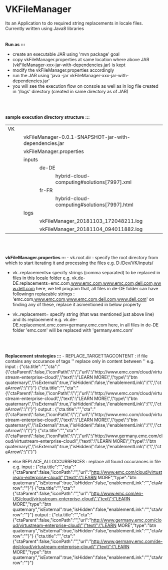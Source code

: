 # VKFileManager
Its an Application to do required string replacements in locale files.
Currently written using Java8 libraries
<br/>
<br/>
<br/>
<b>Run as ::: </b>
- create an executable JAR using 'mvn package' goal
- copy vkFileManager.properties at same location where above JAR (vkFileManager-xxx-jar-with-dependencies.jar) is kept
- modify the vkFileManager.properties accordingly
- run the JAR using 'java -jar vkFileManager-xxx-jar-with-dependencies.jar'
- you will see the execution flow on console as well as in log file created in '/logs' directory (created in same directory as of JAR)
<br/>
<br/>
<br/>
<b>sample execution directory structure ::: </b><br/>
<table>
	<tr>
		<td colspan="1" align="left">VK</td>
		<td colspan="3" align="left">&nbsp;&nbsp;&nbsp;&nbsp;&nbsp;&nbsp;&nbsp;&nbsp;</td>
	</tr>
	<tr>
		<td colspan="1" align="left">&nbsp;&nbsp;&nbsp;&nbsp;&nbsp;&nbsp;&nbsp;&nbsp;</td>
		<td colspan="3" align="left">vkFileManager-0.0.1-SNAPSHOT-jar-with-dependencies.jar</td>
	</tr>
	<tr>
		<td colspan="1" align="left">&nbsp;&nbsp;&nbsp;&nbsp;&nbsp;&nbsp;&nbsp;&nbsp;</td>
		<td colspan="3" align="left">vkFileManager.properties</td>
	</tr>
	<tr>
		<td colspan="1" align="left">&nbsp;&nbsp;&nbsp;&nbsp;&nbsp;&nbsp;&nbsp;&nbsp;</td>
		<td colspan="3" align="left">inputs</td>
	</tr>
	<tr>
		<td colspan="1" align="left">&nbsp;&nbsp;&nbsp;&nbsp;&nbsp;&nbsp;&nbsp;&nbsp;</td>
		<td colspan="1" align="left">&nbsp;&nbsp;&nbsp;&nbsp;&nbsp;&nbsp;&nbsp;&nbsp;</td>
		<td colspan="2" align="left">de-DE</td>
	</tr>
	<tr>
		<td colspan="1" align="left">&nbsp;&nbsp;&nbsp;&nbsp;&nbsp;&nbsp;&nbsp;&nbsp;</td>
		<td colspan="1" align="left">&nbsp;&nbsp;&nbsp;&nbsp;&nbsp;&nbsp;&nbsp;&nbsp;</td>
		<td colspan="1" align="left">&nbsp;&nbsp;&nbsp;&nbsp;&nbsp;&nbsp;&nbsp;&nbsp;</td>
		<td colspan="1" align="left">hybrid-cloud-computing#solutions[7997].xml</td>
	</tr>
	<tr>
		<td colspan="1" align="left">&nbsp;&nbsp;&nbsp;&nbsp;&nbsp;&nbsp;&nbsp;&nbsp;</td>
		<td colspan="1" align="left">&nbsp;&nbsp;&nbsp;&nbsp;&nbsp;&nbsp;&nbsp;&nbsp;</td>
		<td colspan="2" align="left">fr-FR</td>
	</tr>
	<tr>
		<td colspan="1" align="left">&nbsp;&nbsp;&nbsp;&nbsp;&nbsp;&nbsp;&nbsp;&nbsp;</td>
		<td colspan="1" align="left">&nbsp;&nbsp;&nbsp;&nbsp;&nbsp;&nbsp;&nbsp;&nbsp;</td>
		<td colspan="1" align="left">&nbsp;&nbsp;&nbsp;&nbsp;&nbsp;&nbsp;&nbsp;&nbsp;</td>
		<td colspan="1" align="left">hybrid-cloud-computing#solutions[7997].html</td>
	</tr>
	<tr>
		<td colspan="1" align="left">&nbsp;&nbsp;&nbsp;&nbsp;&nbsp;&nbsp;&nbsp;&nbsp;</td>
		<td colspan="3" align="left">logs</td>
	</tr>
	<tr>
		<td colspan="1" align="left">&nbsp;&nbsp;&nbsp;&nbsp;&nbsp;&nbsp;&nbsp;&nbsp;</td>
		<td colspan="1" align="left">&nbsp;&nbsp;&nbsp;&nbsp;&nbsp;&nbsp;&nbsp;&nbsp;</td>
		<td colspan="2" align="left">vkFileManager_20181103_172048211.log</td>
	</tr>
	<tr>
		<td colspan="1" align="left">&nbsp;&nbsp;&nbsp;&nbsp;&nbsp;&nbsp;&nbsp;&nbsp;</td>
		<td colspan="1" align="left">&nbsp;&nbsp;&nbsp;&nbsp;&nbsp;&nbsp;&nbsp;&nbsp;</td>
		<td colspan="2" align="left">vkFileManager_20181104_094011882.log</td>
	</tr>
	</table>
<br/>
<br/>
<br/>
<b>vkFileManager.properties ::: </b>
- vk.root.dir : 
	specify the root directory from which to start iterating it and processing the files
	e.g. D:/Dev/VK/inputs/
	
- vk.<folder name>.replacements=<comma separated replacement texts>
	specify strings (comma separated) to be replaced in files in this locale folder
	e.g. vk.de-DE.replacements=emc.com,www.emc.com,www.emc.com,dell.com,www.dell.com
		here, we tell program that, 
		all files in de-DE folder can have followingn replacable strings : 'emc.com,www.emc.com,www.emc.com,dell.com,www.dell.com'
		on finding any of these, replace it asmentioned in below property
		
- vk.<folder name>.replacement<text to be replaced>=<replacement text>
	specify string (that was mentioned just above line) and its replacement
	e.g. vk.de-DE.replacement.emc.com=germany.emc.com
		here, in all files in de-DE folder 'emc.com' will be replaced with 'germany.emc.com'
<br/>
<br/>
<br/>
<b>Replacement strategies ::: </b>
- REPLACE_TARGETTAGCONTENT : if file contains any occurance of tags '<source></source><target></target>'
	replace only in content between '<target><target>'
	e.g. 
		input : 
			<source>{"cta.title":"","cta":"{\"ctaParent\":false,\"iconPath\":\"\",\"url\":\"http://www.emc.com/cloud/virtustream-enterprise-cloud\",\"text\":\"LEARN MORE\",\"type\":\"btn quaternary\",\"isExternal\":true,\"isHidden\":false,\"enablementLink\":\"\",\"ctaArrow\":\"\"}"}</source>
			<target>{"cta.title":"","cta":"{\"ctaParent\":false,\"iconPath\":\"\",\"url\":\"http://www.emc.com/cloud/virtustream-enterprise-cloud\",\"text\":\"LEARN MORE\",\"type\":\"btn quaternary\",\"isExternal\":true,\"isHidden\":false,\"enablementLink\":\"\",\"ctaArrow\":\"\"}"}</target>
		output : 
			<source>{"cta.title":"","cta":"{\"ctaParent\":false,\"iconPath\":\"\",\"url\":\"http://www.emc.com/cloud/virtustream-enterprise-cloud\",\"text\":\"LEARN MORE\",\"type\":\"btn quaternary\",\"isExternal\":true,\"isHidden\":false,\"enablementLink\":\"\",\"ctaArrow\":\"\"}"}</source>
			<target>{"cta.title":"","cta":"{\"ctaParent\":false,\"iconPath\":\"\",\"url\":\"http://www.germany.emc.com/cloud/virtustream-enterprise-cloud\",\"text\":\"LEARN MORE\",\"type\":\"btn quaternary\",\"isExternal\":true,\"isHidden\":false,\"enablementLink\":\"\",\"ctaArrow\":\"\"}"}</target>

- else REPLACE_ALLOCCURRENCES : 
	replace all found occurances in file
	e.g. 
		input : 
			<tr>
				<a>{"cta.title":"","cta":"{\"ctaParent\":false,\"iconPath\":\"\",\"url\":\"http://www.emc.com/cloud/virtustream-enterprise-cloud\",\"text\":\"LEARN MORE\",\"type\":\"btn quaternary\",\"isExternal\":true,\"isHidden\":false,\"enablementLink\":\"\",\"ctaArrow\":\"\"}"}</a>
				<a>{"cta.title":"","cta":"{\"ctaParent\":false,\"iconPath\":\"\",\"url\":\"http://www.emc.com/en-US/cloud/virtustream-enterprise-cloud\",\"text\":\"LEARN MORE\",\"type\":\"btn quaternary\",\"isExternal\":true,\"isHidden\":false,\"enablementLink\":\"\",\"ctaArrow\":\"\"}"}</a>
			</tr>
		output : 
			<tr>
				<a>{"cta.title":"","cta":"{\"ctaParent\":false,\"iconPath\":\"\",\"url\":\"http://www.germany.emc.com/cloud/virtustream-enterprise-cloud\",\"text\":\"LEARN MORE\",\"type\":\"btn quaternary\",\"isExternal\":true,\"isHidden\":false,\"enablementLink\":\"\",\"ctaArrow\":\"\"}"}</a>
				<a>{"cta.title":"","cta":"{\"ctaParent\":false,\"iconPath\":\"\",\"url\":\"http://www.germany.emc.com/de-de/cloud/virtustream-enterprise-cloud\",\"text\":\"LEARN MORE\",\"type\":\"btn quaternary\",\"isExternal\":true,\"isHidden\":false,\"enablementLink\":\"\",\"ctaArrow\":\"\"}"}</a>
			</tr>
